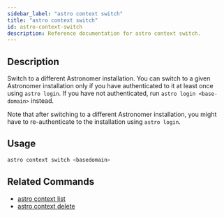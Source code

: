 ```yaml
---
sidebar_label: "astro context switch"
title: "astro context switch"
id: astro-context-switch
description: Reference documentation for astro context switch.
---
```


## Description

Switch to a different Astronomer installation. You can switch to a given Astronomer installation only if you have authenticated to it at least once using `astro login`. If you have not authenticated, run `astro login <base-domain>` instead.

Note that after switching to a different Astronomer installation, you might have to re-authenticate to the installation using `astro login`.  

## Usage

```sh
astro context switch <basedomain>
```

## Related Commands

- [astro context list](cli/astro-context-list.md)
- [astro context delete](cli/astro-context-delete.md)
